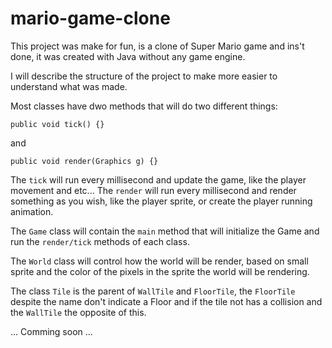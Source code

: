 # mario-game-clone

This project was make for fun, is a clone of Super Mario game and ins't done, it was created with Java without any game engine.

I will describe the structure of the project to make more easier to understand what was made.

Most classes have dwo methods that will do two different things:
```
public void tick() {}
```
and
```
public void render(Graphics g) {}
```
The `tick` will run every millisecond and update the game, like the player movement and etc...
The `render` will run every millisecond and render something as you wish, like the player sprite, or create the player running animation.

The `Game` class will contain the `main` method that will initialize the Game and run the `render/tick` methods of each class.

The `World` class will control how the world will be render, based on small sprite and the color of the pixels in the sprite the world will be rendering.

The class `Tile` is the parent of `WallTile` and `FloorTile`, the `FloorTile` despite the name don't indicate a Floor and if the tile not has a collision and the `WallTile` the opposite of this.

... Comming soon ...
